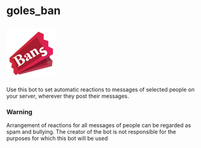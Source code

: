 # goles_ban
![](icon.png)
----------------------
Use this bot to set automatic reactions to messages of selected people on your server, wherever they post their messages.

### Warning

Arrangement of reactions for all messages of people can be regarded as spam and bullying. The creator of the bot is not responsible for the purposes for which this bot will be used
